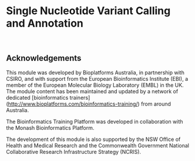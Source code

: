 # Single Nucleotide Variant Calling and Annotation
<br>

## Acknowledgements
This module was developed by Bioplatforms Australia, in partnership with CSIRO, and with support from the European Bioinformatics Institute (EBI), a member of the European Molecular Biology Laboratory (EMBL) in the UK. The module content has been maintained and updated by a network of dedicated [bioinformatics trainers] (http://www.bioplatforms.com/bioinformatics-training/) from around Australia.<br>

The Bioinformatics Training Platform was developed in collaboration with the Monash Bioinformatics Platform.

The development of this  module is also supported by the NSW Office of Health and Medical Research and the Commonwealth Government National Collaborative Research Infrastructure Strategy (NCRIS).

<br>
